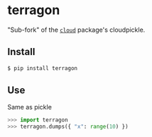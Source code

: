 # terragon
"Sub-fork" of the [`cloud`](https://pypi.python.org/pypi/cloud/2.3.1) package's 
cloudpickle.

## Install
```bash
$ pip install terragon
```

## Use
Same as pickle
```python
>>> import terragon
>>> terragon.dumps({ "x": range(10) })
```
